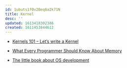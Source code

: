 ```yaml
---
id: 1ubuts1fOv2Beq6a2k71N
title: Kernel
desc: ''
updated: 1613418302386
created: 1611453844612
---
```


- [Kernels 101 – Let’s write a Kernel](https://arjunsreedharan.org/post/82710718100/kernel-101-lets-write-a-kernel)

- [What Every Programmer Should Know About Memory](https://people.freebsd.org/~lstewart/articles/cpumemory.pdf)
  
- [The little book about OS development](https://littleosbook.github.io/)
